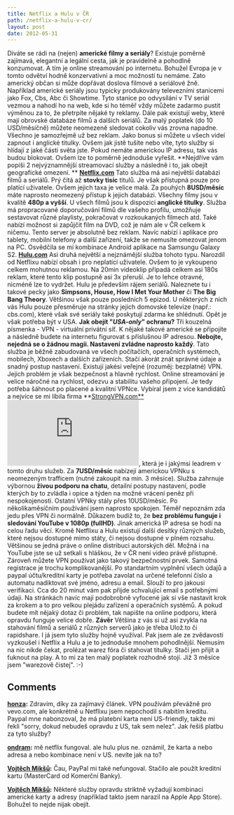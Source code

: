 ```yaml
---
title: Netflix a Hulu v ČR
path: /netflix-a-hulu-v-cr/
layout: post
date: 2012-05-31
---
```


Díváte se rádi na (nejen) **americké filmy a seriály**? Existuje poměrně zajímavá, elegantní a legální cesta, jak je pravidelně a pohodlně konzumovat. A tím je online streamování po internetu. Bohužel Evropa je v tomto odvětví hodně konzervativní a moc možností tu nemáme. Zato americký občan si může dopřávat doslova filmové a seriálové žně. Například americké seriály jsou typicky produkovány televezními stanicemi jako Fox, Cbs, Abc či Showtime. Tyto stanice po odvysílání v TV seriál vezmou a nahodí ho na web, kde si ho téměř vždy můžete zadarmo pustit výměnou za to, že přetrpíte nějaké ty reklamy. Dále pak existují weby, které mají obrovské databáze filmů a dalších seriálů. Za malý poplatek (do 10 USD/měsíčně) můžete neomezeně sledovat cokoliv vás zrovna napadne. Všechno je samozřejmě už bez reklam. Jako bonus si můžete u všech videí zapnout i anglické titulky. Ovšem jak jistě tušíte nebo víte, tyto služby si hlídají z jaké části světa jste. Pokud nemáte americkou IP adresu, tak vás budou blokovat. Ovšem lze to poměrně jednoduše vyřešit. **Nejdříve vám popíši 2 nejvýznamnější streamovací služby a následně i to, jak obejít geografické omezení. ** **[Netflix.com](http://www.netflix.com)** Tato služba má asi největší databázi filmů a seriálů. Prý čítá až **stovky tisíc** titulů. Je však přístupná pouze pro platící uživatele. Ovšem jejich taxa je velice malá. Za pouhých **8USD/měsíc** máte naprosto neomezený přístup k jejich databázi. Všechny filmy jsou v kvalitě **480p a vyšší**. U všech filmů jsou k dispozici **anglické titulky**. Služba má propracované doporučování filmů dle vašeho profilu, umožňuje sestavovat různé playlisty, pokračovat v rozkoukaných filmech atd. Také nabízí možnost si zapůjčit film na DVD, což je nám ale v ČR celkem k ničemu. Tento server je absolutně bez reklam. Navíc nabízí i aplikace pro tablety, mobilní telefony a další zařízení, takže se nemusíte omezovat jenom na PC. Osvědčila se mi kombinace Android aplikace na Samsungu Galaxy S2. **[Hulu.com](http://www.hulu.com)** Asi druhá největší a nejznámější služba tohoto typu. Narozdíl od Netflixu nabízí obsah i pro neplatící uživatele. Ovšem to je vykoupeno celkem mohutnou reklamou. Na 20min videoklip připadá celkem asi 180s reklam, které tento klip postupně asi 3x přeruší. Je to lehce otravné, nicméně lze to vydržet. Hulu je především rájem seriálů. Naleznete tu i takové pecky jako **Simpsons, House, How I Met Your Mother** či **The Big Bang Theory**. Většinou však pouze posledních 5 epizod. U některých z nich vás Hulu pouze přesměruje na stránky jejich domovské televize (např.: cbs.com), které však své seriály také poskytují zdarma ke shlédnutí. Opět je však potřeba být v USA. **Jak obejít "_USA-only_" ochranu?** Tři kouzelná písmenka - VPN - virtuální privátní síť. K nějaké takové americké se připojíte a následně budete na internetu figurovat s příslušnou IP adresou. **Nebojte, nejedná se o žádnou magii. Nastavení zvládne naprosto každý**. Tato služba je běžně zabudovaná ve všech počítačích, operačních systémech, mobilech, Xboxech a dalších zařízeních. Stačí akorát znát správné údaje a snadný postup nastavení. Existují jakési veřejné (rozuměj: bezplatné) VPN. Jejich problém je však bezpečnost a hlavně rychlost. Online streamování je velice náročné na rychlost, odezvu a stabilitu vašeho připojení. Je tedy potřeba šáhnout po placené a kvalitní VPNce. Vybíral jsem z více kandidátů a nejvíce se mi líbila firma **[StrongVPN.com**](http://strongvpn.com/aff/scripts/click.php?a_aid=miksuczstrongvpn&a_bid=5e96b67b)![](http://strongvpn.com/aff/scripts/imp.php?a_aid=miksuczstrongvpn&a_bid=5e96b67b), která je i jakýmsi leadrem v tomto druhu služeb. Za **7USD/měsíc** nabízejí americkou VPNku s neomezeným trafficem (nutné zakoupit na min. 3 měsíce). Služba zahrnuje výbornou **živou podporu na chatu**, detailní postupy nastavení, podle kterých by to zvládla i opice a týden na možné vrácení peněz při nespokojenosti. Ostatní VPNky stály přes 10USD/měsíc. Po několikaměsíčním používání jsem naprosto spokojen. Téměř nepoznám zda jedu přes VPN či normálně. Důkazem budiž to, že **bez problému funguje i sledování YouTube v 1080p (fullHD)**. Jinak americká IP adresa se hodí na celou řadu věcí. Kromě Netflixu a Hulu existují další desítky různých služeb, které nejsou dostupné mimo státy, či nejsou dostupné v plném rozsahu. Většinou se jedná práve o online distribuci autorských děl. Možná i na YouTube jste se už setkali s hláškou, že v ČR není video právě přístupné. Zároveň můžete VPN používat jako takový bezpečnostní prvek. Samotná registrace je trochu komplikovanější. Po standartním vyplnění všech údajů a paypal účtu/kreditní karty je potřeba zavolat na určené telefonní číslo a automatu nadiktovat své jméno, adresu a email. Slouží to pro jakousi verifikaci. Cca do 20 minut vám pak přijde schvalující email s potřebnými údaji. Na stránkách navíc mají podobrobně vyfocené jak si vše nastavit krok za krokem a to pro velkou plejádu zařízení a operačních systémů. A pokud budete mít nějaký dotaz či problém, tak napište na online podporu, která opravdu funguje velice dobře. **Závěr** Většina z vás si už asi zvykla na stahování filmů a seriálů z různých serverů jako je třeba Ulož.to či rapidshare. I já jsem tyto služby hojně využíval. Pak jsem ale ze zvědavosti vyzkoušel i Netflix a Hulu a je to jednoduše mnohem pohodlnější. Nemusím na nic nikde čekat, prolézat warez fóra či stahovat titulky. Stačí jen přijít a ťuknout na play. A to mi za ten malý poplatek rozhodně stojí. Již 3 měsíce jsem "warezově čistej". :-)

## Comments

**[honza](#33134 "2012-07-26 12:18:34"):** Zdravím, díky za zajímavý článek. VPN používám převážně pro vevo.com, ale konkrétně u Netflixu jsem nepochodil s nabitím kreditu. Paypal mne nabonzoval, že má platební karta není US-friendly, takže mi řekli "sorry, dokud nebudeš opravdu z US, tak sem nelez". Jak řešíš platbu za tyto služby?

**[ondram](#33568 "2012-12-11 20:24:50"):** mě netflix fungoval. ale hulu plus ne. oznámil, že karta a nebo adresa a nebo kombinace není v US. nevíte jak na to?

**[Vojtěch Mikšů](#33140 "2012-07-28 14:46:04"):** Čau, PayPal mi také nefungoval. Stačilo ale použít kreditní kartu (MasterCard od Komerční Banky).

**[Vojtěch Mikšů](#33577 "2012-12-14 04:14:12"):** Některé služby opravdu striktně vyžadují kombinaci americké karty a adresy (například takto jsem narazil na Apple App Store). Bohužel to nejde nijak obejít.

